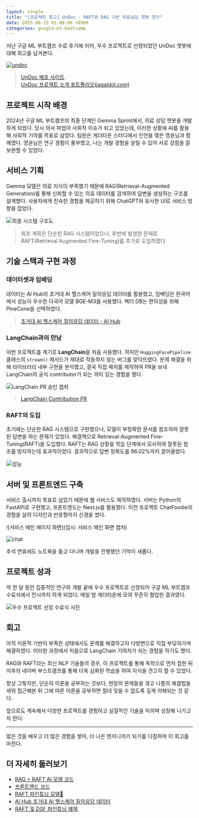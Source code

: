```yaml
---
layout: single
title: "[프로젝트 회고] UnDoc - RAFT와 RAG 기반 의료상담 챗봇 연구"
date: 2025-06-15 01:00:00 +0900
categories: google-ml-bootcamp
---
```


지난 구글 ML 부트캠프 수료 후기에 이어, 우수 프로젝트로 선정되었던 UnDoc 챗봇에 대해 회고를 남겨본다.

[![undoc](/assets/images/2025/06/15/undoc.png)](https://jagaldol.com/projects/undoc/)

> [UnDoc 배포 사이트](https://jagaldol.com/projects/undoc/)  
> [UnDoc 프로젝트 소개 포트폴리오(jagaldol.com)](https://jagaldol.com/projects/undoc)

## 프로젝트 시작 배경

2024년 구글 ML 부트캠프의 최종 단계인 Gemma Sprint에서, 의료 상담 챗봇을 개발하게 되었다. 당시 의사 파업이 사회적 이슈가 되고 있었는데, 이러한 상황에 AI를 활용해 사회적 기여를 목표로 삼았다. 팀원은 게더타운 스터디에서 인연을 맺은 영윤님과 함께였다. 영윤님은 연구 경험이 풍부했고, 나는 개발 경험을 살릴 수 있어 서로 강점을 잘 보완할 수 있었다.

## 서비스 기획

Gemma 모델은 의료 지식이 부족했기 때문에 RAG(Retrieval-Augmented Generation)를 통해 신뢰할 수 있는 의료 데이터를 검색하여 답변을 생성하는 구조를 설계했다. 사용자에게 친숙한 경험을 제공하기 위해 ChatGPT와 유사한 UI로 서비스 방향을 잡았다.

![최종 시스템 구조도](/assets/images/2025/06/15/structure.png)

> 최초 계획은 단순한 RAG 시스템이었으나, 후반에 발생한 문제로 RAFT(Retrieval Augmented Fine-Tuning)를 추가로 도입하였다.

## 기술 스택과 구현 과정

### 데이터셋과 임베딩

데이터는 AI Hub의 초거대 AI 헬스케어 질의응답 데이터를 활용했고, 임베딩은 한국어에서 성능이 우수한 다국어 모델 BGE-M3를 사용했다. 벡터 DB는 편의성을 위해 PineCone을 선택하였다.

> [초거대 AI 헬스케어 질의응답 데이터 - AI Hub](https://aihub.or.kr/aihubdata/data/view.do?currMenu=115&topMenu=100&dataSetSn=71762)

### LangChain과의 만남

이번 프로젝트를 계기로 **LangChain**을 처음 사용했다. 하지만 `HuggingFacePipeline` 클래스의 `stream()` 메서드가 제대로 작동하지 않는 버그를 맞닥뜨렸다. 문제 해결을 위해 라이브러리 내부 구현을 분석했고, 결국 직접 패치를 제작하여 PR을 보내 LangChain의 공식 contributor가 되는 의미 있는 경험을 했다.

![LangChain PR 승인 캡처](/assets/images/2025/06/15/langchain-contribution.png)

> [LangChain Contribution PR](https://github.com/langchain-ai/langchain/pull/26531)

### RAFT의 도입

초기에는 단순한 RAG 시스템으로 구현했으나, 모델이 부정확한 문서를 참조하여 잘못된 답변을 하는 문제가 있었다. 해결책으로 Retrieval-Augmented Fine-Tuning(RAFT)을 도입했다. RAFT는 RAG 상황을 학습 단계에서 모사하여 잘못된 참조를 방지하는데 효과적이었다. 결과적으로 답변 정확도를 96.02%까지 끌어올렸다.

![성능](/assets/images/2025/06/15/score.jpg)

## 서버 및 프론트엔드 구축

서비스 출시까지 목표로 삼았기 때문에 웹 서비스도 제작하였다. 서버는 Python의 FastAPI로 구현했고, 프론트엔드는 Next.js를 활용했다. 이전 프로젝트 ChatFoodie의 경험을 살려 디자인과 반응형까지 신경을 썼다.

![서비스 메인 페이지 화면](임시: 서비스 메인 화면 캡처)

![chat](/assets/images/2025/06/15/chat.png)

추석 연휴에도 노트북을 들고 다니며 개발을 진행했던 기억이 새롭다.

## 프로젝트 성과

약 한 달 동안 집중적인 연구와 개발 끝에 우수 프로젝트로 선정되어 구글 ML 부트캠프 수료식에서 전시까지 하게 되었다. 매일 밤 게더타운에 모여 꾸준히 협업한 결과였다.

![우수 프로젝트 선정 수료식 사진](/assets/images/2025/06/15/outstanding_projects.jpeg)

## 회고

아직 이론적 기반이 부족한 상태에서도 문제를 해결하고자 다방면으로 직접 부딪혀가며 해결하였다. 이러한 과정에서 처음으로 LangChain 기여자가 되는 경험을 하기도 했다.

RAG와 RAFT라는 최신 NLP 기술들의 경우, 이 프로젝트를 통해 독학으로 먼저 접한 뒤 이후의 네이버 부스트캠프를 통해 더욱 심화된 학습을 하여 지식을 견고히 할 수 있었다.

항상 그렇지만, 단순히 이론을 공부하는 것보다, 현장의 문제들을 겪고 나름의 해결법을 세워 접근해본 뒤 그에 따른 이론을 공부하면 절대 잊을 수 없도록 깊게 이해되는 것 같다.

앞으로도 계속해서 다양한 프로젝트를 경험하고 실질적인 기술을 익히며 성장해 나가고자 한다.

---

많은 것을 배우고 더 많은 경험을 쌓아, 더 나은 엔지니어가 되기를 다짐하며 이 회고를 마친다.

## 더 자세히 둘러보기

- [RAG + RAFT AI 모델 코드](https://github.com/jagaldol/health-care-advisor) <FontAwesomeIcon size="lg" icon={faGithub} />
- [프론트엔드 코드](https://github.com/jagaldol/undoc) <FontAwesomeIcon size="lg" icon={faGithub} />
- [RAFT 파인튜닝 모델🤗](https://huggingface.co/devlim/Korea-HealthCare-RAFT-float16)
- [AI Hub 초거대 AI 헬스케어 질의응답 데이터](https://aihub.or.kr/aihubdata/data/view.do?currMenu=115&topMenu=100&dataSetSn=71762)
- [RAFT 및 DSF 파인튜닝 예제](https://colab.research.google.com/github/jagaldol/health-care-advisor/blob/main/notebooks/Gemma-QLoRA-RAFT_DSF.ipynb)
